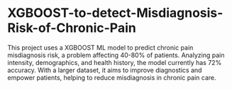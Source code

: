 # XGBOOST-to-detect-Misdiagnosis-Risk-of-Chronic-Pain
This project uses a XGBOOST ML model to predict chronic pain misdiagnosis risk, a problem affecting 40-80% of patients. Analyzing pain intensity, demographics, and health history, the model currently has 72% accuracy. With a larger dataset, it aims to improve diagnostics and empower patients, helping to reduce misdiagnosis in chronic pain care.
